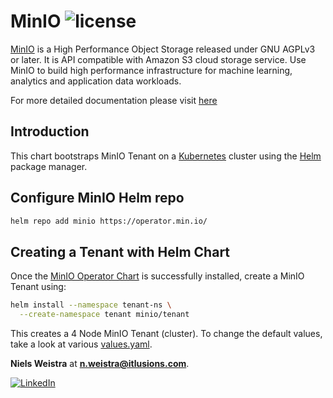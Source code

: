 # MinIO ![license](https://img.shields.io/badge/license-AGPL%20V3-blue)

[MinIO](https://min.io) is a High Performance Object Storage released under GNU AGPLv3 or later. It is API compatible
with Amazon S3 cloud storage service. Use MinIO to build high performance infrastructure for machine learning, analytics
and application data workloads.

For more detailed documentation please visit [here](https://docs.minio.io/)

Introduction
------------

This chart bootstraps MinIO Tenant on a [Kubernetes](http://kubernetes.io) cluster using the [Helm](https://helm.sh) package manager.

Configure MinIO Helm repo
--------------------

```bash
helm repo add minio https://operator.min.io/
```

Creating a Tenant with Helm Chart
-----------------

Once the [MinIO Operator Chart](https://github.com/minio/operator/tree/master/helm/operator) is successfully installed, create a MinIO Tenant using:

```bash
helm install --namespace tenant-ns \
  --create-namespace tenant minio/tenant
```

This creates a 4 Node MinIO Tenant (cluster). To change the default values, take a look at various [values.yaml](https://github.com/minio/operator/blob/master/helm/tenant/values.yaml).



**Niels Weistra** at **n.weistra@itlusions.com**.

[![LinkedIn](https://img.shields.io/badge/LinkedIn-blue?logo=linkedin&logoColor=white)](https://nl.linkedin.com/in/nielswei)